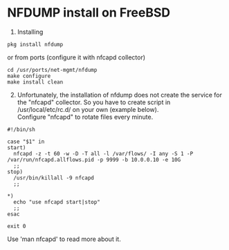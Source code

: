 # NFDUMP install on FreeBSD

1. Installing 
```
pkg install nfdump
```
or from ports (configure it with nfcapd collector)
```
cd /usr/ports/net-mgmt/nfdump
make configure
make install clean
```
2. Unfortunately, the installation of nfdump does not create the service for the "nfcapd" collector.
So you have to create script in /usr/local/etc/rc.d/ on your own (example below).  
Configure "nfcapd" to rotate files every minute.  

```
#!/bin/sh

case "$1" in
start)
  nfcapd -z -t 60 -w -D -T all -l /var/flows/ -I any -S 1 -P /var/run/nfcapd.allflows.pid -p 9999 -b 10.0.0.10 -e 10G
  ;;
stop)
  /usr/bin/killall -9 nfcapd
  ;;
  
*)
  echo "use nfcapd start|stop"
  ;;
esac

exit 0
```
Use 'man nfcapd' to read more about it. 